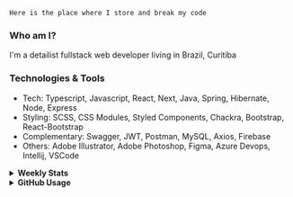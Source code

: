 ```
Here is the place where I store and break my code
```
### Who am I?
I'm a detailist fullstack web developer living in Brazil, Curitiba

### Technologies & Tools
- Tech: Typescript, Javascript, React, Next, Java, Spring, Hibernate, Node, Express
- Styling: SCSS, CSS Modules, Styled Components, Chackra, Bootstrap, React-Bootstrap
- Complementary: Swagger, JWT, Postman, MySQL, Axios, Firebase
- Others: Adobe Illustrator, Adobe Photoshop, Figma, Azure Devops, Intellij, VSCode

<details>
  <summary><b> Weekly Stats</b></summary>
<!--START_SECTION:waka-->

```text
TypeScript   17 hrs 11 mins  ███████████████████▒░░░░░   77.12 %
Docker       4 hrs 6 mins    ████▓░░░░░░░░░░░░░░░░░░░░   18.42 %
JSON         27 mins         ▓░░░░░░░░░░░░░░░░░░░░░░░░   02.03 %
TSConfig     13 mins         ▒░░░░░░░░░░░░░░░░░░░░░░░░   00.98 %
JavaScript   10 mins         ▒░░░░░░░░░░░░░░░░░░░░░░░░   00.77 %
Bash         7 mins          ░░░░░░░░░░░░░░░░░░░░░░░░░   00.53 %
```

<!--END_SECTION:waka-->
</details>

<details>
  <summary><b> GitHub Usage</b></summary>
  
[![Top Langs](https://github-readme-stats.vercel.app/api/top-langs/?username=gxlpes&&langs_count=9&layout=compact)](https://github.com/anuraghazra/github-readme-stats)

</details>
